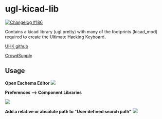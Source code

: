 # ugl-kicad-lib

[![Changelog #186](https://img.shields.io/badge/changelog-%23186-lightgrey.svg)](https://changelog.com/186)

Contains a kicad library (ugl.pretty) with many of the footprints (kicad_mod) required to create the Ultimate Hacking Keyboard.

[UHK github](https://github.com/UltimateHackingKeyboard)

[CrowdSupply](https://www.crowdsupply.com/ugl/ultimate-hacking-keyboard)

## Usage

**Open Eschema Editor**
![](http://cl.ly/2b2O3G1w0D3O/Screen%20Shot%202015-12-13%20at%209.05.15%20PM.png)

**Preferences --> Component Libraries**

![](http://cl.ly/2E303G0h153T/Screen%20Shot%202015-12-13%20at%209.04.06%20PM.png)

**Add a relative or absolute path to "User defined search path"**
![](http://cl.ly/1W3p1Y0M1I0w/Screen%20Shot%202015-12-13%20at%209.03.40%20PM.png)
